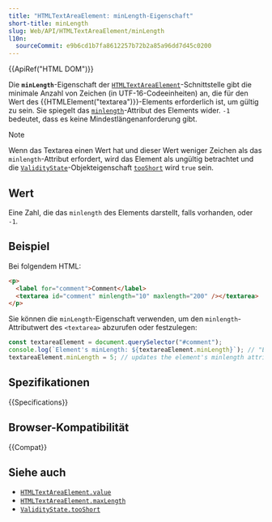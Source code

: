 ```yaml
---
title: "HTMLTextAreaElement: minLength-Eigenschaft"
short-title: minLength
slug: Web/API/HTMLTextAreaElement/minLength
l10n:
  sourceCommit: e9b6cd1b7fa8612257b72b2a85a96dd7d45c0200
---
```


{{ApiRef("HTML DOM")}}

Die **`minLength`**-Eigenschaft der [`HTMLTextAreaElement`](/de/docs/Web/API/HTMLTextAreaElement)-Schnittstelle gibt die minimale Anzahl von Zeichen (in UTF-16-Codeeinheiten) an, die für den Wert des {{HTMLElement("textarea")}}-Elements erforderlich ist, um gültig zu sein. Sie spiegelt das [`minlength`](/de/docs/Web/HTML/Reference/Elements/textarea#minlength)-Attribut des Elements wider. `-1` bedeutet, dass es keine Mindestlängenanforderung gibt.

> [!NOTE]
> Wenn das Textarea einen Wert hat und dieser Wert weniger Zeichen als das `minlength`-Attribut erfordert, wird das Element als ungültig betrachtet und die [`ValidityState`](/de/docs/Web/API/ValidityState)-Objekteigenschaft [`tooShort`](/de/docs/Web/API/ValidityState/tooShort) wird `true` sein.

## Wert

Eine Zahl, die das `minlength` des Elements darstellt, falls vorhanden, oder `-1`.

## Beispiel

Bei folgendem HTML:

```html
<p>
  <label for="comment">Comment</label>
  <textarea id="comment" minlength="10" maxlength="200" /></textarea>
</p>
```

Sie können die `minLength`-Eigenschaft verwenden, um den `minlength`-Attributwert des `<textarea>` abzurufen oder festzulegen:

```js
const textareaElement = document.querySelector("#comment");
console.log(`Element's minLength: ${textareaElement.minLength}`); // "Element's minlength: 10"
textareaElement.minLength = 5; // updates the element's minlength attribute value
```

## Spezifikationen

{{Specifications}}

## Browser-Kompatibilität

{{Compat}}

## Siehe auch

- [`HTMLTextAreaElement.value`](/de/docs/Web/API/HTMLTextAreaElement/value)
- [`HTMLTextAreaElement.maxLength`](/de/docs/Web/API/HTMLTextAreaElement/maxLength)
- [`ValidityState.tooShort`](/de/docs/Web/API/ValidityState/tooShort)
